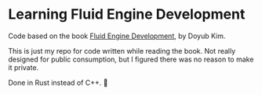 # Learning Fluid Engine Development
Code based on the book [Fluid Engine Development](https://fluidenginedevelopment.org/), by Doyub Kim.

This is just my repo for code written while reading the book. Not really designed for public consumption,
but I figured there was no reason to make it private.

Done in Rust instead of C++. 🦀
